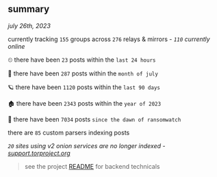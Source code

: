 
## summary
_july 26th, 2023_

currently tracking `155` groups across `276` relays & mirrors - _`110` currently online_

⏲ there have been `23` posts within the `last 24 hours`

🦈 there have been `287` posts within the `month of july`

🪐 there have been `1120` posts within the `last 90 days`

🏚 there have been `2343` posts within the `year of 2023`

🦕 there have been `7034` posts `since the dawn of ransomwatch`

there are `85` custom parsers indexing posts

_`20` sites using v2 onion services are no longer indexed - [support.torproject.org](https://support.torproject.org/onionservices/v2-deprecation/)_

> see the project [README](https://github.com/joshhighet/ransomwatch#ransomwatch--) for backend technicals

